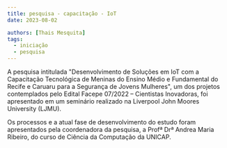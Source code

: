 ```yaml
---
title: pesquisa - capacitação - IoT
date: 2023-08-02

authors: [Thais Mesquita]
tags:
  - iniciação
  - pesquisa
---
```

A pesquisa intitulada "Desenvolvimento de Soluções em IoT com a Capacitação Tecnológica de Meninas do Ensino Médio e Fundamental do Recife e Caruaru para a Segurança de Jovens Mulheres", um dos projetos contemplados pelo Edital Facepe 07/2022 – Cientistas Inovadoras, foi apresentado em um seminário realizado na Liverpool John Moores University (LJMU).

Os processos e a atual fase de desenvolvimento do estudo foram apresentados pela coordenadora da pesquisa, a Profª Drª Andrea Maria Ribeiro, do curso de Ciência da Computação da UNICAP.
